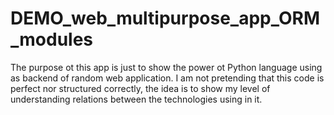 # DEMO_web_multipurpose_app_ORM_modules
The purpose ot this app is just to show the power ot Python language using as backend of random web application.
I am not pretending that this code is perfect nor structured correctly, the idea is to show my level of understanding relations between the technologies using in it.



